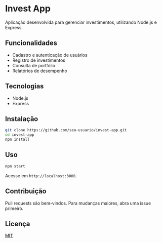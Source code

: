 # Invest App

Aplicação desenvolvida para gerenciar investimentos, utilizando Node.js e Express.

## Funcionalidades

- Cadastro e autenticação de usuários
- Registro de investimentos
- Consulta de portfólio
- Relatórios de desempenho

## Tecnologias

- Node.js
- Express

## Instalação

```bash
git clone https://github.com/seu-usuario/invest-app.git
cd invest-app
npm install
```

## Uso

```bash
npm start
```

Acesse em `http://localhost:3000`.

## Contribuição

Pull requests são bem-vindos. Para mudanças maiores, abra uma issue primeiro.

## Licença

[MIT](LICENSE)
